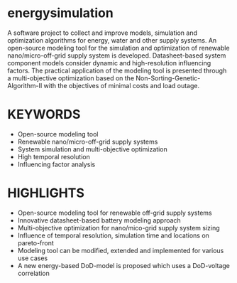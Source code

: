 # energysimulation
A software project to collect and improve models, simulation and optimization algorithms for energy, water and other supply systems. An open-source modeling tool for the simulation and optimization of renewable nano/micro-off-grid supply system is developed. Datasheet-based system component models consider dynamic and high-resolution influencing factors. The practical application of the modeling tool is presented through a multi-objective optimization based on the Non-Sorting-Genetic-Algorithm-II with the objectives of minimal costs and load outage. 

# KEYWORDS
- Open-source modeling tool
- Renewable nano/micro-off-grid supply systems
- System simulation and multi-objective optimization
- High temporal resolution
- Influencing factor analysis

# HIGHLIGHTS 
- Open-source modeling tool for renewable off-grid supply systems
- Innovative datasheet-based battery modeling approach
- Multi-objective optimization for nano/mico-grid supply system sizing
- Influence of temporal resolution, simulation time and locations on pareto-front
- Modeling tool can be modified, extended and implemented for various use cases
-	A new energy-based DoD-model is proposed which uses a DoD-voltage correlation   
